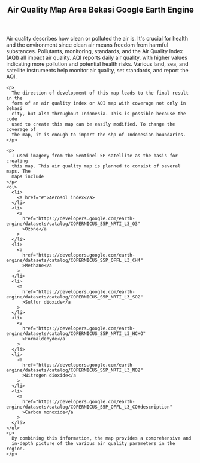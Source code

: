 <main>
  <article>
    <header>
      <h1>Air Quality Map Area Bekasi Google Earth Engine</h1>
    </header>
    <p>
      Air quality describes how clean or polluted the air is. It's crucial for
      health and the environment since clean air means freedom from harmful
      substances. Pollutants, monitoring, standards, and the Air Quality Index
      (AQI) all impact air quality. AQI reports daily air quality, with higher
      values indicating more pollution and potential health risks. Various land,
      sea, and satellite instruments help monitor air quality, set standards,
      and report the AQI.
    </p>

    <p>
      The direction of development of this map leads to the final result in the
      form of an air quality index or AQI map with coverage not only in Bekasi
      city, but also throughout Indonesia. This is possible because the code
      used to create this map can be easily modified. To change the coverage of
      the map, it is enough to import the shp of Indonesian boundaries.
    </p>

    <p>
      I used imagery from the Sentinel 5P satellite as the basis for creating
      this map. This air quality map is planned to consist of several maps. The
      maps include
    </p>
    <ol>
      <li>
        <a href="#">Aerosol index</a>
      </li>
      <li>
        <a
          href="https://developers.google.com/earth-engine/datasets/catalog/COPERNICUS_S5P_NRTI_L3_O3"
          >Ozone</a
        >
      </li>
      <li>
        <a
          href="https://developers.google.com/earth-engine/datasets/catalog/COPERNICUS_S5P_OFFL_L3_CH4"
          >Methane</a
        >
      </li>
      <li>
        <a
          href="https://developers.google.com/earth-engine/datasets/catalog/COPERNICUS_S5P_NRTI_L3_SO2"
          >Sulfur dioxide</a
        >
      </li>
      <li>
        <a
          href="https://developers.google.com/earth-engine/datasets/catalog/COPERNICUS_S5P_NRTI_L3_HCHO"
          >Formaldehyde</a
        >
      </li>
      <li>
        <a
          href="https://developers.google.com/earth-engine/datasets/catalog/COPERNICUS_S5P_NRTI_L3_NO2"
          >Nitrogen dioxide</a
        >
      </li>
      <li>
        <a
          href="https://developers.google.com/earth-engine/datasets/catalog/COPERNICUS_S5P_OFFL_L3_CO#description"
          >Carbon monoxide</a
        >
      </li>
    </ol>
    <p>
      By combining this information, the map provides a comprehensive and
      in-depth picture of the various air quality parameters in the region.
    </p>
  </article>
</main>
